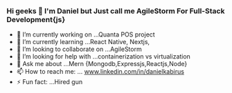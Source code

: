 ### Hi geeks 👋 I'm Daniel but Just call me AgileStorm For Full-Stack Development{js}



- 🔭 I’m currently working on ...Quanta POS project
- 🌱 I’m currently learning ...React Native, Nextjs, 
- 👯 I’m looking to collaborate on ...AgileStorm
- 🤔 I’m looking for help with ...containerization vs virtualization
- 💬 Ask me about ...Mern {Mongodb,Expressjs,Reactjs,Node}
- 📫 How to reach me: ... www.linkedin.com/in/danielkabirus
- ⚡ Fun fact: ...Hired gun

